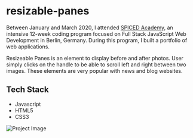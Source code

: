 # resizable-panes
Between January and March 2020, I attended <a href="http://www.spiced-academy.com/" target="_blank">SPICED Academy</a>, an intensive 12-week coding program focused on Full Stack JavaScript Web Development in Berlin, Germany. During this program, I built a portfolio of web applications.

Resizeable Panes is an element to display before and after photos.  User simply clicks on the handle to be able to scroll left and right between two images.  These elements are very popular with news and blog websites. 

## Tech Stack
 * Javascript
 * HTML5
 * CSS3

![Project Image](https://github.com/imadarai/resizable-panes/blob/master/Panes.gif?raw=true)

